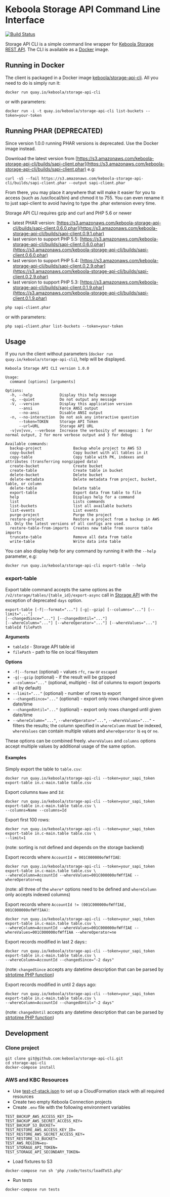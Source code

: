 # Keboola Storage API Command Line Interface

[![Build Status](https://travis-ci.org/keboola/storage-api-cli.png?branch=master)](https://travis-ci.org/keboola/storage-api-cli)

Storage API CLI is a simple command line wrapper for [Keboola Storage REST API](http://docs.keboola.apiary.io/). The CLI is available as a [Docker](https://www.docker.com/) image.

## Running in Docker
The client is packaged in a Docker image [keboola/storage-api-cli](https://quay.io/repository/keboola/storage-api-cli). All you need to do is simply run it:

```
docker run quay.io/keboola/storage-api-cli
```

or with parameters:

```
docker run -i -t quay.io/keboola/storage-api-cli list-buckets --token=your-token
```

## Running PHAR (DEPRECATED)

Since version 1.0.0 running PHAR versions is deprecated. Use the Docker image instead.

Download the latest version from [https://s3.amazonaws.com/keboola-storage-api-cli/builds/sapi-client.phar](https://s3.amazonaws.com/keboola-storage-api-cli/builds/sapi-client.phar) e.g:

```
curl -sS --fail https://s3.amazonaws.com/keboola-storage-api-cli/builds/sapi-client.phar --output sapi-client.phar
```

From there, you may place it anywhere that will make it easier for you to access (such as /usr/local/bin) and chmod it to 755.
You can even rename it to just sapi-client to avoid having to type the .phar extension every time.

Storage API CLI requires gzip and curl and PHP 5.6 or newer

- latest PHAR version: [https://s3.amazonaws.com/keboola-storage-api-cli/builds/sapi-client.0.6.0.phar](https://s3.amazonaws.com/keboola-storage-api-cli/builds/sapi-client.0.9.1.phar)
- last version to support PHP 5.5: [https://s3.amazonaws.com/keboola-storage-api-cli/builds/sapi-client.0.6.0.phar](https://s3.amazonaws.com/keboola-storage-api-cli/builds/sapi-client.0.6.0.phar)
- last version to support PHP 5.4: [https://s3.amazonaws.com/keboola-storage-api-cli/builds/sapi-client.0.2.9.phar](https://s3.amazonaws.com/keboola-storage-api-cli/builds/sapi-client.0.2.9.phar)
- last version to support PHP 5.3: [https://s3.amazonaws.com/keboola-storage-api-cli/builds/sapi-client.0.1.9.phar](https://s3.amazonaws.com/keboola-storage-api-cli/builds/sapi-client.0.1.9.phar)

```
php sapi-client.phar
```

or with parameters:

```
php sapi-client.phar list-buckets --token=your-token
```


## Usage
If you run the client without parameters (`docker run quay.io/keboola/storage-api-cli`), help will be displayed.

```
Keboola Storage API CLI version 1.0.0

Usage:
  command [options] [arguments]

Options:
  -h, --help            Display this help message
  -q, --quiet           Do not output any message
  -V, --version         Display this application version
      --ansi            Force ANSI output
      --no-ansi         Disable ANSI output
  -n, --no-interaction  Do not ask any interactive question
      --token=TOKEN     Storage API Token
      --url=URL         Storage API URL
  -v|vv|vvv, --verbose  Increase the verbosity of messages: 1 for normal output, 2 for more verbose output and 3 for debug

Available commands:
  backup-project              Backup whole project to AWS S3
  copy-bucket                 Copy bucket with all tables in it
  copy-table                  Copy table with PK, indexes and attributes (transferring nongzipped data)
  create-bucket               Create bucket
  create-table                Create table in bucket
  delete-bucket               Delete bucket
  delete-metadata             Delete metadata from project, bucket, table, or column
  delete-table                Delete table
  export-table                Export data from table to file
  help                        Displays help for a command
  list                        Lists commands
  list-buckets                list all available buckets
  list-events                 List events
  purge-project               Purge the project
  restore-project             Restore a project from a backup in AWS S3. Only the latest versions of all configs are used.
  restore-table-from-imports  Creates new table from source table imports
  truncate-table              Remove all data from table
  write-table                 Write data into table
```

You can also display help for any command by running it with the `--help` parameter, e.g:

```
docker run quay.io/keboola/storage-api-cli export-table --help
```


### export-table

Export table command accepts the same options as the `/v2/storage/tables/{table_id}/export-async` call in [Storage API](http://docs.keboola.apiary.io/#tables) with the exception of deprecated `days` option. 

```
export-table [-f|--format="..."] [-g|--gzip] [--columns="..."] [--limit="..."] 
[--changedSince="..."] [--changedUntil="..."] 
[--whereColumn="..."] [--whereOperator="..."] [--whereValues="..."] 
tableId filePath
```

**Arguments**

 - `tableId` - Storage API table id
 - `filePath` - path to file on local filesystem
 
**Options**

 - `-f|--format` (optional) - values `rfc`, `raw` or `escaped`
 - `-g|--gzip` (optional) - if the result will be gzipped
 - `--columns="..."` (optional, multiple) - list of columns to export (exports all by default)
 - `--limit="..."` (optional) - number of rows to export
 - `--changedSince="..."` (optional) - export only rows changed since given date/time 
 - `--changedUntil="..."` (optional) - export only rows changed until given date/time 
 - `--whereColumn="..."`, `--whereOperator="..."`, `--whereValues="..."` - filters the results; the column specified in `whereColumn` must be indexed, `whereValues` can contain multiple values and `whereOperator` is `eq` or `ne`.
 
These options can be combined freely. `whereValues` and `columns` options accept multiple values by additional usage of the same option.

#### Examples

Simply export the table to `table.csv`:

```
docker run quay.io/keboola/storage-api-cli --token=your_sapi_token export-table in.c-main.table table.csv
```

Export columns `Name` and `Id`:

```
docker run quay.io/keboola/storage-api-cli --token=your_sapi_token export-table in.c-main.table table.csv \ 
--columns=Name --columns=Id
```

Export first 100 rows:

```
docker run quay.io/keboola/storage-api-cli --token=your_sapi_token export-table in.c-main.table table.csv \
--limit=1
```
(note: sorting is not defined and depends on the storage backend)

Export records where `AccountId = 001C000000ofWffIAE`:

```
docker run quay.io/keboola/storage-api-cli --token=your_sapi_token export-table in.c-main.table table.csv \
--whereColumn=AccountId --whereValues=001C000000ofWffIAE --whereOperator=eq
```
(note: all three of the `where*` options need to be defined and `whereColumn` only accepts indexed columns)

Export records where `AccountId != (001C000000ofWffIAE, 001C000000ofWffIAA)`:

```
docker run quay.io/keboola/storage-api-cli --token=your_sapi_token export-table in.c-main.table table.csv \
--whereColumn=AccountId --whereValues=001C000000ofWffIAE --whereValues=001C000000ofWffIAA --whereOperator=ne
```

Export records modified in last 2 days::

```
docker run quay.io/keboola/storage-api-cli --token=your_sapi_token export-table in.c-main.table table.csv \
--whereColumn=AccountId --changedSince="-2 days"
```
(note: `changedSince` accepts any datetime description that can be parsed by [strtotime PHP function](http://php.net/manual/en/function.strtotime.php)) 

Export records modified in until 2 days ago:

```
docker run quay.io/keboola/storage-api-cli --token=your_sapi_token export-table in.c-main.table table.csv \
--whereColumn=AccountId --changedUntil="-2 days"
```
(note: `changedUntil` accepts any datetime description that can be parsed by [strtotime PHP function](http://php.net/manual/en/function.strtotime.php)) 

## Development

### Clone project

```
git clone git@github.com:keboola/storage-api-cli.git
cd storage-api-cli
docker-compose install
```

### AWS and KBC Resources

- Use [test-cf-stack.json](./test-cf-stack.json) to set up a CloudFormation stack with all required resources
- Create two empty Keboola Connection projects 
- Create `.env` file with the following environment variables

```
TEST_BACKUP_AWS_ACCESS_KEY_ID=
TEST_BACKUP_AWS_SECRET_ACCESS_KEY=
TEST_BACKUP_S3_BUCKET=
TEST_RESTORE_AWS_ACCESS_KEY_ID=
TEST_RESTORE_AWS_SECRET_ACCESS_KEY=
TEST_RESTORE_S3_BUCKET=
TEST_AWS_REGION=eu-
TEST_STORAGE_API_TOKEN=
TEST_STORAGE_API_SECONDARY_TOKEN=

```  

- Load fixtures to S3

```
docker-compose run sh 'php /code/tests/loadToS3.php'
```

- Run tests 

``` 
docker-compose run tests
```
